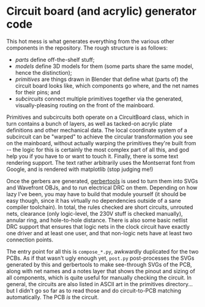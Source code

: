 Circuit board (and acrylic) generator code
==========================================

This hot mess is what generates everything from the various other components in
the repository. The rough structure is as follows:

 - *parts* define off-the-shelf stuff;
 - *models* define 3D models for them (some parts share the same model, hence
   the distinction);
 - *primitives* are things drawn in Blender that define what (parts of) the
   circuit board looks like, which components go where, and the net names for
   their pins; and
 - *subcircuits* connect multiple primitives together via the generated,
   visually-pleasing routing on the front of the mainboard.

Primitives and subcircuits both operate on a CircuitBoard class, which in turn
contains a bunch of layers, as well as tacked-on acrylic plate definitions and
other mechanical data. The local coordinate system of a subcircuit can be
"warped" to achieve the circular transformation you see on the mainboard,
without actually warping the primitives they're built from -- the logic for
this is certainly the most complex part of all this, and god help you if you
have to or want to touch it. Finally, there is some text rendering support. The
text rather arbitrarily uses the Montserrat font from Google, and is rendered
with matplotlib (stop judging me!)

Once the gerbers are generated, [gerbertools](https://github.com/jvanstraten/gerbertools)
is used to turn them into SVGs and Wavefront OBJs, and to run electrical DRC on
them. Depending on how lazy I've been, you may have to build that module
yourself (it should be easy though, since it has virtually no dependencies
outside of a sane compiler toolchain). In total, the rules checked are short
circuits, unrouted nets, clearance (only logic-level, the 230V stuff is checked
manually), annular ring, and hole-to-hole distance. There is also some basic
netlist DRC support that ensures that logic nets in the clock circuit have
exactly one driver and at least one user, and that non-logic nets have at least
two connection points.

The entry point for all this is `compose_*.py`, awkwardly duplicated for the
two PCBs. As if that wasn't ugly enough yet, `post.py` post-processes the SVGs
generated by this and gerbertools to make see-through SVGs of the PCB, along
with net names and a notes layer that shows the pinout and sizing of all
components, which is quite useful for manually checking the circuit. In
general, the circuits are also listed in ASCII art in the primitives
directory... but I didn't go so far as to read those and do circuit-to-PCB
matching automatically. The PCB *is* the circuit.
